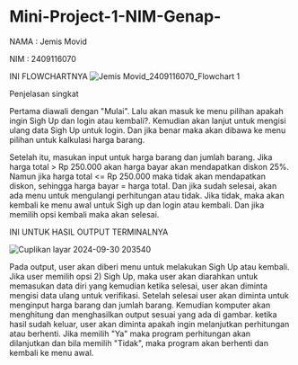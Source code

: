 # Mini-Project-1-NIM-Genap-
NAMA : Jemis Movid

NIM  : 2409116070

INI FLOWCHARTNYA
![Jemis Movid_2409116070_Flowchart 1](https://github.com/user-attachments/assets/ece1a7c1-40f8-46b0-97ab-60b8b466c585)


Penjelasan singkat

Pertama diawali dengan "Mulai". Lalu akan masuk ke menu pilihan apakah ingin Sigh Up dan login atau kembali?. Kemudian akan lanjut untuk mengisi ulang data Sigh Up untuk login. Dan jika benar maka akan dibawa ke menu pilihan untuk kalkulasi harga barang.

Setelah itu, masukan input untuk harga barang dan jumlah barang. Jika harga total > Rp 250.000 akan harga bayar akan mendapatkan diskon 25%. Namun jika harga total <= Rp 250.000 maka tidak akan mendapatkan diskon, sehingga harga bayar = harga total.
Dan jika sudah selesai, akan ada menu untuk mengulangi perhitungan atau tidak. Jika tidak, maka akan kembali ke menu awal untuk Sigh up dan login atau kembali. Dan jika memilih opsi kembali maka akan selesai.



INI UNTUK HASIL OUTPUT TERMINALNYA

![Cuplikan layar 2024-09-30 203540](https://github.com/user-attachments/assets/3e87edf7-1916-4962-9cc7-05382850bc63)

Pada output, user akan diberi menu untuk melakukan Sigh Up atau kembali. Jika user memilih opsi 2) Sigh Up, maka user akan diarahkan untuk memasukan data diri yang kemudian ketika selesai, user akan diminta mengisi data ulang untuk verifikasi. 
Setelah selesai user akan diminta untuk menginput harga barang dan jumlah barang. Kemudian komputer akan menghitung dan menghasilkan output sesuai yang ada di gambar.
ketika hasil sudah keluar, user akan diminta apakah ingin melanjutkan perhitungan atau berhenti. Jika memilih "Ya" maka program perhitungan akan dilanjutkan dan bila memilih "Tidak", maka program akan berhenti dan kembali ke menu awal.

